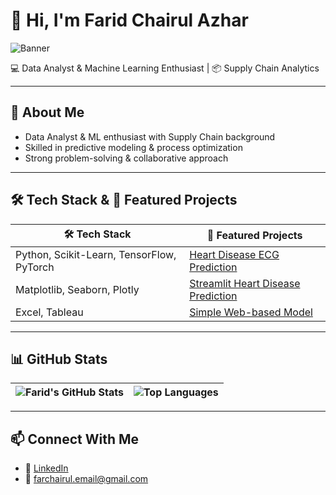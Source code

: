# 👋 Hi, I'm Farid Chairul Azhar

![Banner](https://github.com/user-attachments/assets/0f381f8d-0d38-4849-8437-db3672485c32)

💻 Data Analyst & Machine Learning Enthusiast | 📦 Supply Chain Analytics

---

## 📝 About Me
- Data Analyst & ML enthusiast with Supply Chain background  
- Skilled in predictive modeling & process optimization  
- Strong problem-solving & collaborative approach  

---

## 🛠️ Tech Stack & 🚀 Featured Projects

| 🛠️ Tech Stack | 🚀 Featured Projects |
|---------------|-------------------|
| Python, Scikit-Learn, TensorFlow, PyTorch | [Heart Disease ECG Prediction](https://github.com/Farid-Chairul-Azhar/heart-disease-ecg-prediction) |
| Matplotlib, Seaborn, Plotly | [Streamlit Heart Disease Prediction](https://github.com/Farid-Chairul-Azhar/streamlit-heart-disease) |
| Excel, Tableau | [Simple Web-based Model](https://github.com/Farid-Chairul-Azhar/simple-web-model) |

---

## 📊 GitHub Stats

| ![Farid's GitHub Stats](https://github-readme-stats.vercel.app/api?username=Farid-Chairul-Azhar&show_icons=true&theme=radical) | ![Top Languages](https://github-readme-stats.vercel.app/api/top-langs/?username=Farid-Chairul-Azhar&layout=compact&theme=radical) |
|----------------|----------------|

---

## 📫 Connect With Me
- 💼 [LinkedIn](https://www.linkedin.com/in/farid-chairul-azhar)  
- 📧 farchairul.email@gmail.com
